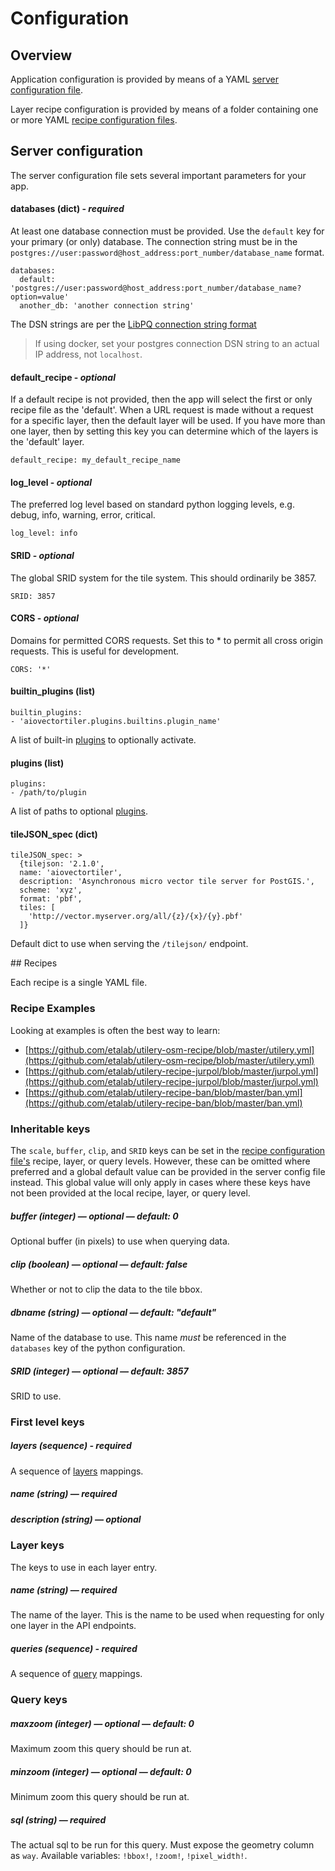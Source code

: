 # Configuration


## Overview

Application configuration is provided by means of a YAML [server configuration file](#server-configuration).

Layer recipe configuration is provided by means of a folder containing one or more YAML [recipe configuration files](#recipes).


## Server configuration

The server configuration file sets several important parameters for your app.

#### databases (dict) - *required*

At least one database connection must be provided. Use the `default` key for your primary (or only) database.
The connection string must be in the `postgres://user:password@host_address:port_number/database_name` format.

    databases:
      default: 'postgres://user:password@host_address:port_number/database_name?option=value'
      another_db: 'another connection string'

The DSN strings are per the [LibPQ connection string format](http://www.postgresql.org/docs/current/static/libpq-connect.html#LIBPQ-CONNSTRING)

> If using docker, set your postgres connection DSN string to an actual IP address, not `localhost`.

#### default_recipe - *optional*

If a default recipe is not provided, then the app will select the first or only recipe file as the 'default'.
When a URL request is made without a request for a specific layer, then the default layer will be used. 
If you have more than one layer, then by setting this key you can determine which of the layers is the 'default' layer.

    default_recipe: my_default_recipe_name

#### log_level - *optional*

The preferred log level based on standard python logging levels, e.g. debug, info, warning, error, critical.
 
    log_level: info

#### SRID - *optional*

The global SRID system for the tile system. This should ordinarily be 3857.
 
    SRID: 3857

#### CORS - *optional*

Domains for permitted CORS requests. Set this to * to permit all cross origin requests. This is useful for development.
 
    CORS: '*'

#### builtin_plugins (list)

    builtin_plugins:
    - 'aiovectortiler.plugins.builtins.plugin_name'

A list of built-in [plugins](plugins.md) to optionally activate.

#### plugins (list)

    plugins:
    - /path/to/plugin

A list of paths to optional [plugins](plugins.md).


#### tileJSON_spec (dict)

    tileJSON_spec: >
      {tilejson: '2.1.0',
      name: 'aiovectortiler',
      description: 'Asynchronous micro vector tile server for PostGIS.',
      scheme: 'xyz',
      format: 'pbf',
      tiles: [
        'http://vector.myserver.org/all/{z}/{x}/{y}.pbf'
      ]}

Default dict to use when serving the `/tilejson/` endpoint.


## Recipes

Each recipe is a single YAML file.

### Recipe Examples 

Looking at examples is often the best way to learn:

- [https://github.com/etalab/utilery-osm-recipe/blob/master/utilery.yml](https://github.com/etalab/utilery-osm-recipe/blob/master/utilery.yml)
- [https://github.com/etalab/utilery-recipe-jurpol/blob/master/jurpol.yml](https://github.com/etalab/utilery-recipe-jurpol/blob/master/jurpol.yml)
- [https://github.com/etalab/utilery-recipe-ban/blob/master/ban.yml](https://github.com/etalab/utilery-recipe-ban/blob/master/ban.yml)

### **Inheritable keys**

The `scale`, `buffer`, `clip`, and `SRID` keys can be set in the [recipe configuration file's](#recipes) recipe, layer, or query levels. 
However, these can be omitted where preferred and a global default value can be provided in the server config file instead. 
This global value will only apply in cases where these keys have not been provided at the local recipe, layer, or query level.

##### buffer (integer) — *optional* — default: 0
Optional buffer (in pixels) to use when querying data.

##### clip (boolean) — *optional* — default: false
Whether or not to clip the data to the tile bbox.

##### dbname (string) — *optional* — default: "default"
Name of the database to use. This name *must* be referenced in the `databases` key
of the python configuration.

##### SRID (integer) — *optional* — default: 3857
SRID to use.

### **First level keys**

##### layers (sequence) - *required*
A sequence of [layers](#layer-keys) mappings.

##### name (string) — *required*

##### description (string) — *optional*

### **Layer keys**
The keys to use in each layer entry.

##### name (string) — *required*
The name of the layer. This is the name to be used when requesting for only one layer
in the API endpoints.

##### queries (sequence) - *required*
A sequence of [query](#query-keys) mappings.

### **Query keys**

##### maxzoom (integer) — *optional* — default: 0
Maximum zoom this query should be run at.

##### minzoom (integer) — *optional* — default: 0
Minimum zoom this query should be run at.

##### sql (string) — *required*
The actual sql to be run for this query. Must expose the geometry column as `way`.
Available variables: `!bbox!`, `!zoom!`, `!pixel_width!`.

